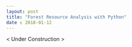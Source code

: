 ```yaml
---
layout: post
title: "Forest Resource Analysis with Python"
date : 2018-01-12
---
```


< Under Construction > 
